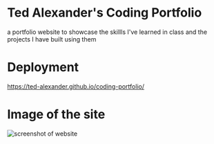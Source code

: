 # Ted Alexander's Coding Portfolio
a portfolio website to showcase the skillls I've learned in class and the projects I have built using them

# Deployment
https://ted-alexander.github.io/coding-portfolio/


# Image of the site

![screenshot of website](.assets/Capture.PNG)
